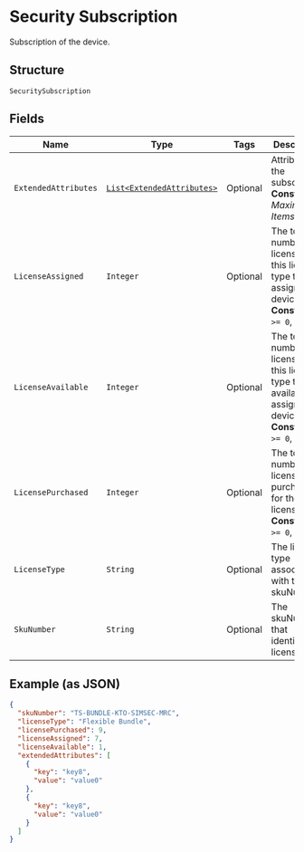 
# Security Subscription

Subscription of the device.

## Structure

`SecuritySubscription`

## Fields

| Name | Type | Tags | Description | Getter | Setter |
|  --- | --- | --- | --- | --- | --- |
| `ExtendedAttributes` | [`List<ExtendedAttributes>`](../../doc/models/extended-attributes.md) | Optional | Attributes of the subscription.<br>**Constraints**: *Maximum Items*: `5` | List<ExtendedAttributes> getExtendedAttributes() | setExtendedAttributes(List<ExtendedAttributes> extendedAttributes) |
| `LicenseAssigned` | `Integer` | Optional | The total number of licenses for this license type that are assigned to device SIMs.<br>**Constraints**: `>= 0`, `<= 10` | Integer getLicenseAssigned() | setLicenseAssigned(Integer licenseAssigned) |
| `LicenseAvailable` | `Integer` | Optional | The total number of licenses for this license type that are available to assign to device SIMs.<br>**Constraints**: `>= 0`, `<= 10` | Integer getLicenseAvailable() | setLicenseAvailable(Integer licenseAvailable) |
| `LicensePurchased` | `Integer` | Optional | The total number of licenses purchased for the license type.<br>**Constraints**: `>= 0`, `<= 10` | Integer getLicensePurchased() | setLicensePurchased(Integer licensePurchased) |
| `LicenseType` | `String` | Optional | The license type associated with the skuNumber. | String getLicenseType() | setLicenseType(String licenseType) |
| `SkuNumber` | `String` | Optional | The skuNumber that identifies the license type. | String getSkuNumber() | setSkuNumber(String skuNumber) |

## Example (as JSON)

```json
{
  "skuNumber": "TS-BUNDLE-KTO-SIMSEC-MRC",
  "licenseType": "Flexible Bundle",
  "licensePurchased": 9,
  "licenseAssigned": 7,
  "licenseAvailable": 1,
  "extendedAttributes": [
    {
      "key": "key8",
      "value": "value0"
    },
    {
      "key": "key8",
      "value": "value0"
    }
  ]
}
```

